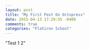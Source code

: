 ```yaml
---
layout: post
title: "My First Post On Octopress"
date: 2015-04-13 17:29:55 -0400
comments: true
categories: "Flatiron School"
---
```

"Test 1 2"